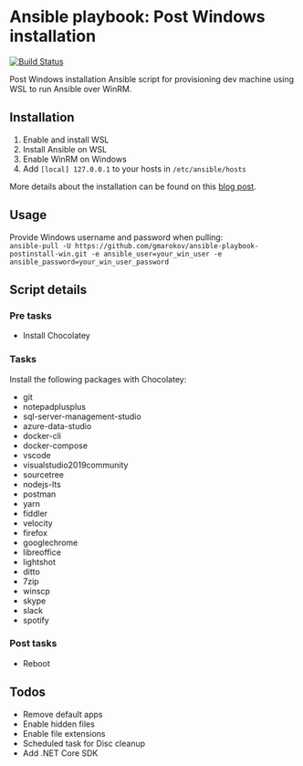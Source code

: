 Ansible playbook: Post Windows installation 
=========
[![Build Status](https://travis-ci.org/gmarokov/ansible-playbook-postinstall-win.svg?branch=master)](https://travis-ci.org/gmarokov/ansible-playbook-postinstall-win)

Post Windows installation Ansible script for provisioning dev machine using WSL to run Ansible over WinRM.

## Installation
1. Enable and install WSL
3. Install Ansible on WSL
4. Enable WinRM on Windows
5. Add `[local] 127.0.0.1` to your hosts in `/etc/ansible/hosts`

More details about the installation can be found on this [blog post](https://dev.to/gmarokov/configure-your-dev-windows-machine-with-ansible-41aj).

## Usage
Provide Windows username and password when pulling:   
`ansible-pull -U https://github.com/gmarokov/ansible-playbook-postinstall-win.git -e ansible_user=your_win_user -e ansible_password=your_win_user_password`

## Script details 

### Pre tasks
- Install Chocolatey

### Tasks
Install the following packages with Chocolatey: 
 - git
 - notepadplusplus
 - sql-server-management-studio
 - azure-data-studio
 - docker-cli
 - docker-compose
 - vscode
 - visualstudio2019community
 - sourcetree
 - nodejs-lts
 - postman
 - yarn
 - fiddler
 - velocity
 - firefox
 - googlechrome
 - libreoffice
 - lightshot
 - ditto
 - 7zip
 - winscp
 - skype
 - slack
 - spotify

### Post tasks
- Reboot

## Todos
- Remove default apps
- Enable hidden files
- Enable file extensions
- Scheduled task for Disc cleanup
- Add .NET Core SDK
